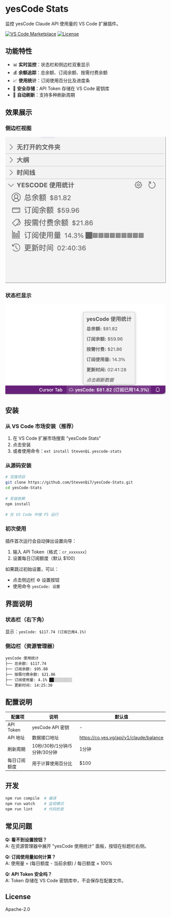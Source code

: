 # yesCode Stats

监控 yesCode Claude API 使用量的 VS Code 扩展插件。

[![VS Code Marketplace](https://img.shields.io/visual-studio-marketplace/v/StevenQi.yescode-stats)](https://marketplace.visualstudio.com/items?itemName=StevenQi.yescode-stats)
[![License](https://img.shields.io/badge/license-Apache%202.0-blue.svg)](https://github.com/StevenQi7/yesCode-Stats/blob/main/LICENSE)

## 功能特性

- 📊 **实时监控**：状态栏和侧边栏双重显示
- 💰 **余额追踪**：总余额、订阅余额、按需付费余额
- 📈 **使用统计**：订阅使用百分比及进度条
- 🔐 **安全存储**：API Token 存储在 VS Code 密钥库
- 🔄 **自动刷新**：支持多种刷新周期

## 效果展示

### 侧边栏视图
![侧边栏](resources/left.png)

### 状态栏显示
![状态栏](resources/down.png)

## 安装

### 从 VS Code 市场安装（推荐）

1. 在 VS Code 扩展市场搜索 "yesCode Stats"
2. 点击安装
3. 或者使用命令：`ext install StevenQi.yescode-stats`

### 从源码安装

```bash
# 克隆项目
git clone https://github.com/StevenQi7/yesCode-Stats.git
cd yesCode-Stats

# 安装依赖
npm install

# 在 VS Code 中按 F5 运行
```

### 初次使用

插件首次运行会自动弹出设置向导：

1. 输入 API Token（格式：`cr_xxxxxxx`）
2. 设置每日订阅额度（默认 $100）

如果跳过初始设置，可以：
- 点击侧边栏 ⚙️ 设置按钮
- 使用命令 `yesCode: 设置`

## 界面说明

### 状态栏（右下角）
显示：`yesCode: $117.74 (订阅已用4.1%)`

### 侧边栏（资源管理器）
```
yesCode 使用统计
├── 总余额: $117.74
├── 订阅余额: $95.88
├── 按需付费余额: $21.86
├── 订阅使用量: 4.1% ██░░░░░░░░
└── 更新时间: 14:25:30
```

## 配置说明

| 配置项 | 说明 | 默认值 |
|--------|------|--------|
| API Token | yesCode API 密钥 | - |
| API 地址 | 数据接口地址 | https://co.yes.vg/api/v1/claude/balance |
| 刷新周期 | 10秒/30秒/1分钟/5分钟/30分钟 | 1分钟 |
| 每日订阅额度 | 用于计算使用百分比 | $100 |

## 开发

```bash
npm run compile  # 编译
npm run watch    # 监视模式
npm run lint     # 代码检查
```

## 常见问题

**Q: 看不到设置按钮？**  
A: 在资源管理器中展开 "yesCode 使用统计" 面板，按钮在标题栏右侧。

**Q: 订阅使用量如何计算？**  
A: 使用量 = (每日额度 - 当前余额) / 每日额度 × 100%

**Q: API Token 安全吗？**  
A: Token 存储在 VS Code 密钥库中，不会保存在配置文件。

## License

Apache-2.0